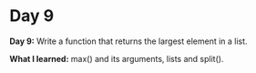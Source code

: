 # Day 9

**Day 9:** Write a function that returns the largest element in a list.

**What I learned:** max() and its arguments, lists and split(). 